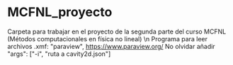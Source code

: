 # MCFNL_proyecto

Carpeta para trabajar en el proyecto de la segunda parte del curso MCFNL (Métodos computacionales en física no lineal) \n
Programa para leer archivos .xmf: "paraview", https://www.paraview.org/
No olvidar añadir "args": ["-i", "ruta a cavity2d.json"]
